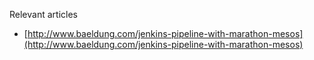 Relevant articles
- [http://www.baeldung.com/jenkins-pipeline-with-marathon-mesos](http://www.baeldung.com/jenkins-pipeline-with-marathon-mesos)
